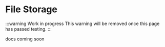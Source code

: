 # File Storage

:::warning Work in progress
<centered-image src="/img/work-in-progress.png" />
This warning will be removed once this page has passed testing.
:::

docs coming soon
